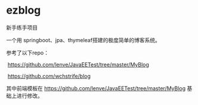 # ezblog

新手练手项目

一个用 springboot、jpa、thymeleaf搭建的极度简单的博客系统。

参考了以下repo：

​	https://github.com/lenve/JavaEETest/tree/master/MyBlog 

​	https://github.com/wchstrife/blog	

其中前端模板在 https://github.com/lenve/JavaEETest/tree/master/MyBlog 基础上进行修改。









